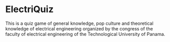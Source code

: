 # ElectriQuiz
This is a quiz game of general knowledge, pop culture and theoretical knowledge of electrical engineering organized by the congress of the faculty of electrical engineering of the Technological University of Panama.
